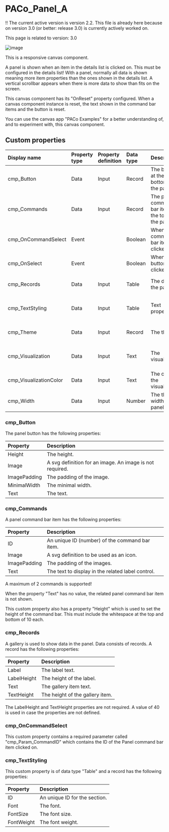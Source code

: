 # PACo_Panel_A

!! The current active version is version 2.2. This file is already here because on version 3.0 (or better: release 3.0) is currently actively worked on.

This page is related to version: 3.0

![image](https://user-images.githubusercontent.com/35654198/235981450-7e4a2fd9-d4cc-436b-9847-ea35c39804a2.png)

This is a responsive canvas component.

A panel is shown when an item in the details list is clicked on. This must be configured in the details list! With a panel, normally all data is shown meaning more item properties than the ones shown in the details list. A vertical scrollbar appears when there is more data to show than fits on the screen.

This canvas component has its "OnReset" property configured. When a canvas component instance is reset, the text shown in the command bar items and the button is reset.

You can use the canvas app "PACo Examples" for a better understanding of, and to experiment with, this canvas component.

## Custom properties

| Display name | Property type | Property definition | Data type | Description | Memo
| :--- | :--- | :--- | :--- | :--- | :--- |
| cmp_Button | Data | Input | Record | The button at the bottom of the panel. | See the documention on cmp_Button below. |
| cmp_Commands | Data | Input | Record | The panel command bar items at the top of the panel. | See the documention on cmp_Commands below. |
| cmp_OnCommandSelect | Event | | Boolean | When a command bar item is clicked on. | |
| cmp_OnSelect | Event | | Boolean | When the button is clicked on. |
| cmp_Records | Data | Input | Table | The data in the panel. | See the documention on cmp_Records below. |
| cmp_TextStyling | Data | Input | Table | Text properties. | See the documention on cmp_TextStyling below. |
| cmp_Theme | Data | Input | Record | The theme. | See the documention on theming. |
| cmp_Visualization | Data | Input | Text | The visualization. | See the documention of component cmp_Visualization_A. |
| cmp_VisualizationColor | Data | Input | Text | The color of the visualization. | |
| cmp_Width | Data | Input | Number | The the width of the panel. | |

### cmp_Button

The panel button has the following properties:

| Property | Description |
| :--- | :--- |
| Height | The height. |
| Image | A svg definition for an image. An image is not required. |
| ImagePadding | The padding of the image. |
| MinimalWidth | The minimal width. |
| Text | The text. |

### cmp_Commands
A panel command bar item has the following properties:

| Property | Description |
| :--- | :--- |
| ID | An unique ID (number) of the command bar item. |
| Image | A svg definition to be used as an icon. |
| ImagePadding | The padding of the images. |
| Text | The text to display in the related label control. |

A maximum of 2 commands is supported!

When the property "Text" has no value, the related panel command bar item is not shown.

This custom property also has a property "Height" which is used to set the height of the command bar. This must include the whitespace at the top and bottom of 10 each.

### cmp_Records
A gallery is used to show data in the panel. Data consists of records. A record has the following properties:

| Property | Description |
| :--- | :--- |
| Label | The label text. |
| LabelHeight | The height of the label. |
| Text | The gallery item text. |
| TextHeight | The height of the gallery item. |

The LabelHeight and TextHeight properties are not required. A value of 40 is used in case the properties are not defined.

### cmp_OnCommandSelect
This custom property contains a required parameter called "cmp_Param_CommandID" which contains the ID of the Panel command bar item clicked on.

### cmp_TextStyling
This custom property is of data type "Table" and a record has the following properties:

| Property | Description |
| :--- | :--- |
| ID | An unique ID for the section. |
| Font | The font. |
| FontSize | The font size. |
| FontWeight | The font weight. |
